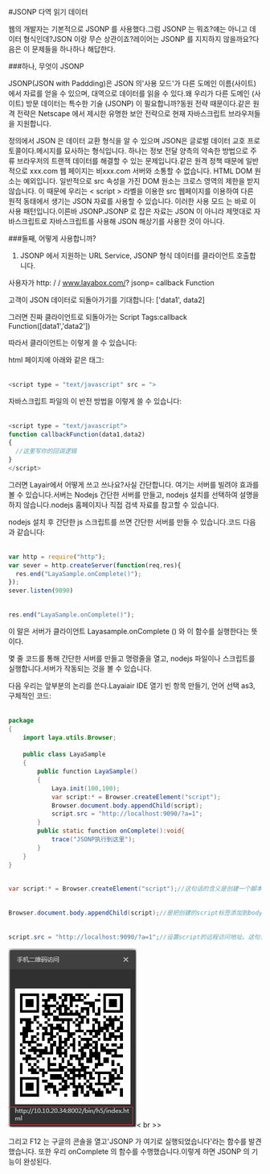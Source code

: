 #JSONP 다역 읽기 데이터

웹의 개발자는 기본적으로 JSONP 를 사용했다.그럼 JSONP 는 뭐죠?얘는 아니고 데이터 형식인데?JSON 이랑 무슨 상관이죠?레이어는 JSONP 를 지지하지 않을까요?다음은 이 문제들을 하나하나 해답한다.



###하나, 무엇이 JSONP

JSONP(JSON with Paddding)은 JSON 의'사용 모드'가 다른 도메인 이름(사이트)에서 자료를 얻을 수 있으며, 대역으로 데이터를 읽을 수 있다.왜 우리가 다른 도메인 (사이트) 방문 데이터는 특수한 기술 (JSONP) 이 필요합니까?동원 전략 때문이다.같은 원격 전략은 Netscape 에서 제시한 유명한 보안 전략으로 현재 자바스크립트 브라우저들을 지원합니다.

정의에서 JSON 은 데이터 교환 형식을 알 수 있으며 JSON은 글로벌 데이터 교호 프로토콜이다.메시지를 묘사하는 형식입니다. 하나는 정보 전달 양측의 약속한 방법으로 주류 브라우저의 트랜잭 데이터를 해결할 수 있는 문제입니다.같은 원격 정책 때문에 일반적으로 xxx.com 웹 페이지는 비xxx.com 서버와 소통할 수 없습니다. HTML DOM 원소는 예외입니다. 일반적으로 src 속성을 가진 DOM 원소는 크로스 영역의 제한을 받지 않습니다. 이 때문에 우리는 < script > 라벨을 이용한 src 웹페이지를 이용하여 다른 원적 동태에서 생기는 JSON 자료를 사용할 수 있습니다. 이러한 사용 모드 는 바로 이 사용 패턴입니다.이른바 JSONP.JSONP 로 잡은 자료는 JSON 이 아니라 제멋대로 자바스크립트로 자바스크립트를 사용해 JSON 해상기를 사용한 것이 아니다.



###둘째, 어떻게 사용합니까?

1. JSONP 에서 지원하는 URL Service, JSONP 형식 데이터를 클라이언트 호출합니다.

사용자가 http: / / www.layabox.com/? jsonp= callback Function

고객이 JSON 데이터로 되돌아가기를 기대합니다: ['data1', data2]

그러면 진짜 클라이언트로 되돌아가는 Script Tags:callback Function([data1','data2'])

따라서 클라이언트는 이렇게 쓸 수 있습니다:

html 페이지에 아래와 같은 태그:


```javascript

<script type = "text/javascript" src = ">
```


자바스크립트 파일의 이 반전 방법을 이렇게 쓸 수 있습니다:


```javascript

<script type = "text/javascript">
function callbackFunction(data1,data2)
{
  //这里写你的回调逻辑
}
</script>
```


그러면 Layair에서 어떻게 쓰고 쓰나요?사실 간단합니다. 여기는 서버를 빌려야 효과를 볼 수 있습니다.서버는 Nodejs 간단한 서버를 만들고, nodejs 설치를 선택하여 설명을 하지 않습니다.nodejs 홈페이지나 직접 검색 자료를 참고할 수 있습니다.

nodejs 설치 후 간단한 js 스크립트를 쓰면 간단한 서버를 만들 수 있습니다.코드 다음과 같습니다:


```javascript

var http = require("http");
var sever = http.createServer(function(req,res){
  res.end("LayaSample.onComplete()");
});
sever.listen(9090)
```



```javascript

res.end("LayaSample.onComplete()");
```


이 말은 서버가 클라이언트 Layasample.onComplete () 와 이 함수를 실행한다는 뜻이다.

몇 줄 코드를 통해 간단한 서버를 만들고 명령줄을 열고, nodejs 파일이나 스크립트를 실행합니다.서버가 작동되는 것을 볼 수 있습니다.



다음 우리는 앞부분의 논리를 쓴다.Layaiair IDE 열기 빈 항목 만들기, 언어 선택 as3, 구체적인 코드:


```java

package
{
	import laya.utils.Browser;

	public class LayaSample
	{
		public function LayaSample()
		{
			Laya.init(100,100);
			var script:* = Browser.createElement("script");
			Browser.document.body.appendChild(script);
			script.src = "http://localhost:9090/?a=1";
		}
		public static function onComplete():void{
			trace("JSONP执行到这里");
		}
	}
}
```



```java

var script:* = Browser.createElement("script");//这句话的含义是创建一个脚本的标签，原生的所有dom元素都可以通过这个方法创建。
```



```java

Browser.document.body.appendChild(script);//是把创建的script标签添加到body上。
```



```java

script.src = "http://localhost:9090/?a=1";//设置script的远程访问地址。这句话就可以请求到我们刚才创建的那个服务器。用谷歌打开LayaAirIDE生成的二维码地址。
```


![1](img/1.png)< br >>

그리고 F12 는 구글의 콘솔을 열고'JSONP 가 여기로 실행되었습니다'라는 함수를 발견했습니다. 또한 우리 onComplete 의 함수를 수행했습니다.이렇게 하면 JSONP 의 기능이 완성된다.